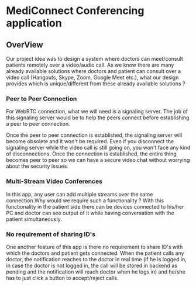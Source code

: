 # MediConnect Conferencing application

## OverView

Our project idea was to design a system where doctors can meet/consult patients remotely over a video/audio call. As we know there are many already available solutions where doctors and patient can consult over a video call (Hangouts, Skype, Zoom, Google Meet etc.), what our design provides which is unique/different from these already available solutions ?

### Peer to Peer Connection

For WebRTC connection, what we will need is a signaling server. The job of this signaling server would be to help the peers connect before establishing a peer to peer connection.

Once the peer to peer connection is established, the signaling server will become obsolete and it won't be required. Even if you disconnect the signaling server while the video call is still going on, you won't face any kind of disconnections. Once the connection is established, the entire thing becomes peer to peer so we can have a secure video chat without worrying about the security issues.

### Multi-Stream Video Conferences

In this app, any user can add multiple streams over the same connection.Why would we require such a functionality ?
With this functionality in the patient side there can be devices connected to his/her PC and doctor can see output of it while having conversation with the patient simultaneously.

### No requirement of sharing ID's

One another feature of this app is there no requirement to share ID's with which the doctors and patient gets connected. When the patient calls any doctor, the notification reaches to the doctor in real time (if he is logged in, in case the doctor is not logged in, the call will be stored in backend as pending and the notification will reach doctor when he logs in) and he/she has to just click a button to accept/reject calls.